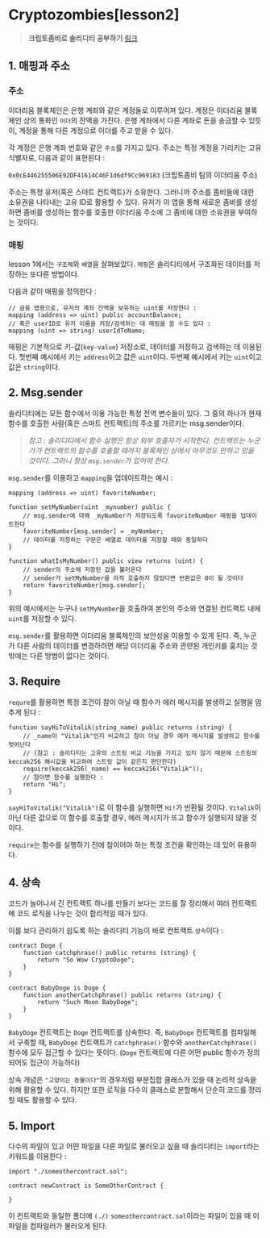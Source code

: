# **Cryptozombies[lesson2]**

> **크립토좀비로 솔리디티 공부하기** [링크](https://cryptozombies.io)

## **1. 매핑과 주소**

### **주소**

이더리움 블록체인은 은행 계좌와 같은 계정들로 이루어져 있다. 계정은 이더리움 블록체인 상의 통화인 `이더`의 잔액을 가진다. 은행 계좌에서 다른 계좌로 돈을 송금할 수 있듯이, 계정을 통해 다른 계정으로 이더를 주고 받을 수 있다.

각 계정은 은행 계좌 번호와 같은 `주소`를 가지고 있다. 주소는 특정 계정을 가리키는 고유 식별자로, 다음과 같이 표현된다 :

`0x0cE446255506E92DF41614C46F1d6df9Cc969183`
(크립토좀비 팀의 이더리움 주소)

주소는 특정 유저(혹은 스마트 컨트랙트)가 소유한다. 그러니까 주소를 좀비들에 대한 소유권을 나타내는 고유 ID로 활용할 수 있다. 유저가 이 앱을 통해 새로운 좀비를 생성하면 좀비를 생성하는 함수를 호출한 이더리움 주소에 그 좀비에 대한 소유권을 부여하는 것이다.

### **매핑**

lesson 1에서는 `구조체`와 `배열`을 살펴보았다. `매핑`은 솔리디티에서 구조화된 데이터를 저장하는 또다른 방법이다.

다음과 같이 매핑을 정의한다 :

```sol
// 금융 앱용으로, 유저의 계좌 잔액을 보유하는 uint를 저장한다 :
mapping (address => uint) public accountBalance;
// 혹은 userID로 유저 이름을 저장/검색하는 데 매핑을 쓸 수도 있다 :
mapping (uint => string) userIdToName;
```

매핑은 기본적으로 키-값(`key-value`) 저장소로, 데이터를 저장하고 검색하는 데 이용된다. 첫번째 예시에서 키는 `address`이고 값은 `uint`이다. 두번째 예시에서 키는 `uint`이고 값은 `string`이다.

## **2. Msg.sender**

솔리디티에는 모든 함수에서 이용 가능한 특정 전역 변수들이 있다. 그 중의 하나가 현재 함수를 호출한 사람(혹은 스마트 컨트랙트)의 주소를 가르키는 msg.sender이다.

> *참고 : 솔리디티에서 함수 실행은 항상 외부 호출자가 시작한다. 컨트랙트는 누군가가 컨트랙트의 함수를 호출할 때까지 블록체인 상에서 아무것도 안하고 있을 것이다. 그러니 항상 `msg.sender`가 있어야 한다.*

`msg.sender`를 이용하고 `mapping`을 업데이트하는 예시 :

```sol
mapping (address => uint) favoriteNumber;

function setMyNumber(uint _mynumber) public {
    // msg.sender에 대해 _myNumber가 저장되도록 favoriteNumber 매핑을 업데이트한다
    favoriteNumber[msg.sender] = _myNumber;
    // 데이터를 저장하는 구문은 배열로 데이터를 저장할 때와 동일하다
}

function whatIsMyNumber() public view returns (uint) {
    // sender의 주소에 저장된 값을 불러온다
    // sender가 setMyNumber을 아직 호출하지 않았다면 반환값은 0이 될 것이다
    return favoriteNumber[msg.sender];
}
```

위의 예시에서는 누구나 `setMyNumber`을 호출하여 본인의 주소와 연결된 컨트랙트 내에 `uint`를 저장할 수 있다.

`msg.sender`를 활용하면 이더리움 블록체인의 보안성을 이용할 수 있게 된다. 즉, 누군가 다른 사람의 데이터를 변경하려면 해당 이더리움 주소와 관련된 개인키를 훔치는 것 밖에는 다른 방법이 없다는 것이다.

## **3. Require**

`requre`를 활용하면 특정 조건이 참이 아닐 때 함수가 에러 메시지를 발생하고 실행을 멈추게 된다 :

```sol
function sayHiToVitalik(string_name) public returns (string) {
    // _name이 "Vitalik"인지 비교하고 참이 아닐 경우 에러 메시지를 발생하고 함수를 벗어난다
    // (참고 : 솔리디티는 고유의 스트링 비교 기능을 가지고 있지 않기 때문에 스트링의 keccak256 해시값을 비교하여 스트링 값이 같은지 판단한다)
    require(keccak256(_name) == keccak256("Vitalik"));
    // 참이면 함수를 실행한다 :
    return "Hi";
}
```

`sayHiToVitalik("Vitalik")`로 이 함수를 실행하면 `Hi!`가 반환될 것이다. `Vitalik`이 아닌 다른 값으로 이 함수를 호출할 경우, 에러 메시지가 뜨고 함수가 실행되지 않을 것이다.

`require`는 함수를 실행하기 전에 참이어야 하는 특정 조건을 확인하는 데 있어 유용하다.

## 4. 상속

코드가 늘어나서 긴 컨트랙트 하나를 만들기 보다는 코드를 잘 정리해서 여러 컨트랙트에 코드 로직을 나누는 것이 합리적일 때가 있다.

이를 보다 관리하기 쉽도록 하는 솔리디티 기능이 바로 컨트랙트 `상속`이다 :

```sol
contract Doge {
    function catchphrase() public returns (string) {
        return "So Wow CryptoDoge";
    }
}

contract BabyDoge is Doge {
    function anotherCatchphrase() public returns (string) {
        return "Such Moon BabyDoge";
    }
}
```

`BabyDoge` 컨트랙트는 `Doge` 컨트랙트를 상속한다. 즉, `BabyDoge` 컨트랙트를 컴파일해서 구축할 때, `BabyDoge` 컨트랙트가 `catchphrase()` 함수와 `anotherCatchphrase()` 함수에 모두 접근할 수 있다는 뜻이다. 
(`Doge` 컨트랙트에 다른 어떤 public 함수가 정의되어도 접근이 가능하다)

상속 개념은 `"고양이는 동물이다"`의 경우처럼 부분집합 클래스가 있을 때 논리적 상속을 위해 활용할 수 있다. 하지만 또한 로직을 다수의 클래스로 분할해서 단순히 코드를 정리할 때도 활용할 수 있다.

## 5. Import

다수의 파일이 있고 어떤 파일을 다른 파일로 불러오고 싶을 때 솔리디티는 `import`라는 키워드를 이용한다 :

```sol
import "./someothercontract.sol";

contract newContract is SomeOtherContract {

}
```

이 컨트랙트와 동일한 폴더에 `(./)` `someothercontract.sol`이라는 파일이 있을 때 이 파일을 컴파일러가 불러오게 된다.
